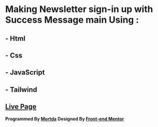 
# Making Newsletter sign-in up with Success Message main Using :
## - Html
## - Css
## - JavaScript
## - Tailwind

## [Live Page](https://mortdaltfe.github.io/newsletter-sign-up-with-success-message-main/)




**Programmed By [Mortda](https://github.com/MortdaLtfe)**
**Designed By [Front-end Mentor](frontendmentor.io)**
